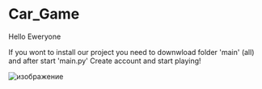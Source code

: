 # Car_Game

Hello Eweryone

If you wont to install our project you need to downwload folder 'main' (all)
and after start 'main.py'
Create account and start playing!



![изображение](https://github.com/nixce-prog/Car_Game/assets/172182589/6ada502b-17a8-438f-a066-06f1579c385d)
